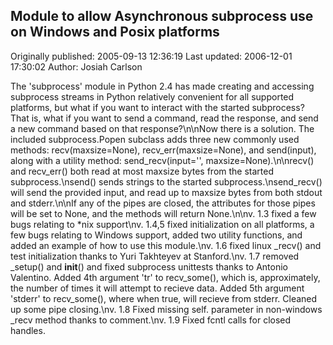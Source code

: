 ## Module to allow Asynchronous subprocess use on Windows and Posix platforms 
Originally published: 2005-09-13 12:36:19 
Last updated: 2006-12-01 17:30:02 
Author: Josiah Carlson 
 
The 'subprocess' module in Python 2.4 has made creating and accessing subprocess streams in Python relatively convenient for all supported platforms, but what if you want to interact with the started subprocess?  That is, what if you want to send a command, read the response, and send a new command based on that response?\n\nNow there is a solution.  The included subprocess.Popen subclass adds three new commonly used methods: recv(maxsize=None), recv_err(maxsize=None), and send(input), along with a utility method: send_recv(input='', maxsize=None).\n\nrecv() and recv_err() both read at most maxsize bytes from the started subprocess.\nsend() sends strings to the started subprocess.\nsend_recv() will send the provided input, and read up to maxsize bytes from both stdout and stderr.\n\nIf any of the pipes are closed, the attributes for those pipes will be set to None, and the methods will return None.\n\nv. 1.3 fixed a few bugs relating to *nix support\nv. 1.4,5 fixed initialization on all platforms, a few bugs relating to Windows support, added two utility functions, and added an example of how to use this module.\nv. 1.6 fixed linux _recv() and test initialization thanks to Yuri Takhteyev at Stanford.\nv. 1.7 removed _setup() and __init__() and fixed subprocess unittests thanks to Antonio Valentino.  Added 4th argument 'tr' to recv_some(), which is, approximately, the number of times it will attempt to recieve data.  Added 5th argument 'stderr' to recv_some(), where when true, will recieve from stderr.  Cleaned up some pipe closing.\nv. 1.8 Fixed missing self. parameter in non-windows _recv method thanks to comment.\nv. 1.9 Fixed fcntl calls for closed handles.